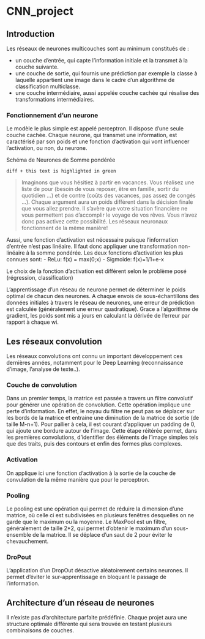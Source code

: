 # CNN_project

## Introduction

Les réseaux de neurones multicouches sont au minimum constitués de :

- un couche d’entrée, qui capte l’information initiale et la transmet à la couche suivante.
- une couche de sortie, qui fournis une prédiction par exemple la classe à laquelle appartient une image dans le cadre d’un algorithme de classification multiclasse.
- une couche intermédiaire, aussi appelée couche cachée qui résalise des transformations intermédiaires.

### Fonctionnement d’un neurone 

Le modèle le plus simple est appelé perceptron. Il dispose d’une seule couche cachée.
Chaque neurone, qui transmet une information, est caractérisé par son poids et une fonction d’activation qui vont influencer l’activation, ou non, du neurone.
 
Schéma de Neurones de Somme pondérée

 ```diff + this text is highlighted in green```
 >Imaginons que vous hésitiez à partir en vacances. Vous réalisez une liste de pour (besoin de vous reposer, être en famille, sortir du quotidien …) et de contre (coûts des vacances, pas assez de congés …). Chaque argument aura un poids différent dans la décision finale que vous allez prendre. Il s’avère que votre situation financière ne vous permettent pas d’accomplir le voyage de vos rêves. Vous n’avez donc pas activez cette possibilité. Les réseaux neuronaux fonctionnent de la même manière!

Aussi, une fonction d’activation est nécessaire puisque l’information d’entrée n’est pas linéaire. Il faut donc appliquer une transformation non-linéaire à la somme pondérée.
Les deux fonctions d’activation les plus connues sont:
	- ReLu: f(x) = max(0;x)
	- Sigmoide:  f(x)=1/1+e-x

Le choix de la fonction d’activation est différent selon le problème posé (régression, classification)

L’apprentissage d’un réseau de neurone permet de déterminer le poids optimal de chacun des neurones. A chaque envois de sous-échantillons des données initiales à travers le réseau de neurones, une erreur de prédiction est calculée (généralement une erreur quadratique). Grace a l’algorithme de gradient, les poids sont mis a jours en calculant la dérivée de l’erreur par rapport à chaque wi. 


## Les réseaux convolution

Les réseaux convolutions ont connu un important développement ces dernières années, notamment pour le Deep Learning (reconnaissance d’image, l’analyse de texte..).

### Couche de convolution
Dans un premier temps, la matrice est passée a travers un filtre convolutif pour générer une opération de convolution.
Cette opération implique une perte d’information. En effet, le noyau du filtre ne peut pas se déplacer sur les bords de la matrice et entraine une diminution de la matrice de sortie (de taille M-n+1). Pour pallier à cela, il est courant d’appliquer un padding de 0, qui ajoute une bordure autour de l’image.
Cette étape réitérée permet, dans les premières convolutions, d’identifier des éléments de l’image simples tels que des traits, puis des contours et enfin des formes plus complexes.

### Activation
On applique ici une fonction d’activation à la sortie de la couche de convulation de la même manière que pour le perceptron.

### Pooling
Le pooling est une opération qui permet de réduire la dimension d’une matrice, où celle ci est subdivisées en plusieurs fenêtres desquelles on ne garde que le maximum ou la moyenne.
Le MaxPool est un filtre, généralement de taille 2*2, qui permet d’obtenir le maximum d’un sous-ensemble de la matrice. Il se déplace d’un saut de 2 pour éviter le chevauchement.

### DroPout
L’application d’un DropOut désactive aléatoirement certains neurones. Il permet d’éviter le sur-apprentissage en bloquant le passage de l’information.

## Architecture d’un réseau de neurones

Il n’existe pas d’architecture parfaite prédéfinie. Chaque projet aura une structure optimale différente qui sera trouvée en testant plusieurs combinaisons de couches.

